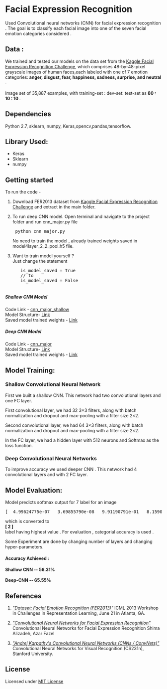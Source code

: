# Facial Expression Recognition
Used Convolutional neural networks (CNN) for facial expression recognition . The goal is to classify each facial image into one of the seven facial emotion categories considered .


## Data :
We trained and tested our models on the data set from the [Kaggle Facial Expression Recognition Challenge](https://www.kaggle.com/c/challenges-in-representation-learning-facial-expression-recognition-challenge), which comprises 48-by-48-pixel grayscale images of human faces,each labeled with one of 7 emotion categories:<strong> anger, disgust, fear, happiness, sadness, surprise, and neutral </strong>.
<br><br>
 Image set of 35,887 examples, with training-set : dev-set: test-set as <strong> 80 : 10 : 10 </strong>.

## Dependencies
 Python 2.7, sklearn, numpy, Keras,opencv,pandas,tensorflow.

## Library Used:
  <ul>
	  <li> Keras </li>
	  <li> Sklearn </li>
	  <li> numpy </li>
  </ul>

## Getting started

  To run the code -

  1. Download FER2013 dataset from [Kaggle Facial Expression Recognition Challenge](https://www.kaggle.com/c/challenges-in-representation-learning-facial-expression-recognition-challenge) and extract in the main folder.

  2. To run deep CNN model. Open terminal and navigate to the project folder and run cnn_major.py file
    <pre>
    python cnn_major.py
    </pre>
    No need to train the model , already trained weights saved in model4layer_2_2_pool.h5 file.

  3. Want to train model yourself ?<br>
      Just change the statement
      <pre>
        is_model_saved = True
        // to
        is_model_saved = False
      </pre>


#####  Shallow CNN Model

Code Link -  [cnn_major_shallow](https://github.com/rishabh30/Facial-Expression-Recognition/blob/master/cnn_major_shallow.py)<br>
Model Structure-  [Link](https://github.com/rishabh30/Facial-Expression-Recognition/blob/master/model_2layer_2_2_pool.json)<br>
Saved model trained weights - [Link](https://github.com/rishabh30/Facial-Expression-Recognition/blob/master/model_2layer_2_2_pool.h5)


#####  Deep CNN Model

Code Link -  [cnn_major](https://github.com/rishabh30/Facial-Expression-Recognition/blob/master/cnn_major.py)<br>
Model Structure-  [Link](https://github.com/rishabh30/Facial-Expression-Recognition/blob/master/model_4layer_2_2_pool.json)<br>
Saved model trained weights - [Link](https://github.com/rishabh30/Facial-Expression-Recognition/blob/master/model_4layer_2_2_pool.h5)


## Model Training:

<h3> Shallow Convolutional Neural Network </h3>

First we built a shallow CNN. This network had two convolutional layers and one FC layer.<br>
<p>First convolutional layer, we had 32 3×3 filters, along with batch normalization and dropout and max-pooling with a filter size 2×2.</p>
<p>Second convolutional layer, we had 64 3×3 filters, along with batch normalization and dropout and max-pooling with a filter size 2×2.</p>
<p>In the FC layer, we had a hidden layer with 512 neurons and Softmax as the loss function.</p>


<h3> Deep Convolutional Neural Networks </h3>

To improve accuracy we used deeper CNN . This network had 4 convolutional layers and with 2 FC layer.

## Model Evaluation:

Model predicts softmax output for 7 label for an image
<pre>[  4.99624775e-07   3.69855790e-08   9.91190791e-01   8.15907307e-03  2.62175627e-06   9.97206644e-06   1.02341000e-03]
</pre>
which is converted to <br> <strong>  [ 2 ] </strong> <br>  label having highest value .
For evaluation , categorial accuracy is used .<br>

Some Experiment are done by changing number of layers and changing hyper-parameters.<br>

#### Accuracy Achieved :
<h4>
Shallow CNN -- 56.31% <br><br>
Deep-CNN    -- 65.55%
</h4>

## References

1. [*"Dataset: Facial Emotion Recognition (FER2013)"*](https://www.kaggle.com/c/challenges-in-representation-learning-facial-expression-recognition-challenge/data) ICML 2013 Workshop in Challenges in Representation Learning, June 21 in Atlanta, GA.

2. [*"Convolutional Neural Networks for Facial Expression Recognition"*](https://arxiv.org/abs/1704.06756) Convolutional Neural Networks for Facial Expression Recognition Shima Alizadeh, Azar Fazel

3. [*"Andrej Karpathy's Convolutional Neural Networks (CNNs / ConvNets)"*](http://cs231n.github.io/convolutional-networks/) Convolutional Neural Networks for Visual Recognition (CS231n), Stanford University.

## License

Licensed under [MIT License](LICENSE)
